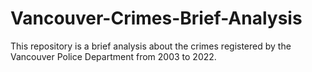 # Vancouver-Crimes-Brief-Analysis
This repository is a brief analysis about the crimes registered by the Vancouver Police Department from 2003 to 2022.
